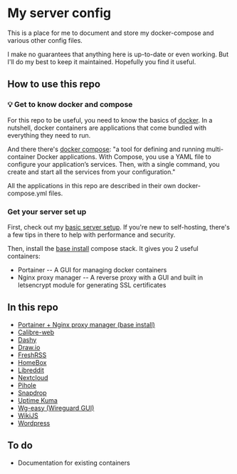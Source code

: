 # My server config

This is a place for me to document and store my docker-compose and various other config files.

I make no guarantees that anything here is up-to-date or even working. But I'll do my best to keep it maintained. Hopefully you find it useful.

## How to use this repo

### :bulb: Get to know docker and compose

For this repo to be useful, you need to know the basics of [docker](https://www.docker.com/). In a nutshell, docker containers are applications that come bundled with everything they need to run. 

And there there's [docker compose](https://docs.docker.com/compose/): "a tool for defining and running multi-container Docker applications. With Compose, you use a YAML file to configure your application’s services. Then, with a single command, you create and start all the services from your configuration." 

All the applications in this repo are described in their own docker-compose.yml files.

### Get your server set up

First, check out my [basic server setup](https://github.com/jasoncrevier/server-config/tree/main/basic%20server%20setup). If you're new to self-hosting, there's a few tips in there to help with performance and security.

Then, install the [base install](https://github.com/jasoncrevier/server-config/tree/main/base%20install) compose stack. It gives you 2 useful containers:

- Portainer -- A GUI for managing docker containers
- Nginx proxy manager -- A reverse proxy with a GUI and built in letsencrypt module for generating SSL certificates



## In this repo

- [Portainer + Nginx proxy manager (base install)](https://github.com/jasoncrevier/server-config/tree/main/base%20install)
- [Calibre-web](https://github.com/jasoncrevier/server-config/tree/main/calibre-web)
- [Dashy](https://github.com/jasoncrevier/server-config/tree/main/dashy)
- [Draw.io](https://github.com/jasoncrevier/server-config/tree/main/draw-io)
- [FreshRSS](https://github.com/jasoncrevier/server-config/tree/main/freshrss)
- [HomeBox](https://github.com/jasoncrevier/server-config/tree/main/homebox)
- [Libreddit](https://github.com/jasoncrevier/server-config/tree/main/libreddit)
- [Nextcloud](https://github.com/jasoncrevier/server-config/tree/main/nextcloud)
- [Pihole](https://github.com/jasoncrevier/server-config/tree/main/pihole)
- [Snapdrop](https://github.com/jasoncrevier/server-config/tree/main/snapdrop)
- [Uptime Kuma](https://github.com/jasoncrevier/server-config/tree/main/uptime%20kuma)
- [Wg-easy (Wireguard GUI)](https://github.com/jasoncrevier/server-config/tree/main/wg-easy)
- [WikiJS](https://github.com/jasoncrevier/server-config/tree/main/wikijs)
- [Wordpress](https://github.com/jasoncrevier/server-config/tree/main/wordpress)

## To do

- Documentation for existing containers